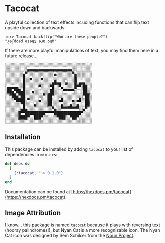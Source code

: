 # Tacocat

A playful collection of text effects including functions that can flip text upside down and backwards:

```
iex> Tacocat.backflip("Who are these people?")
"¿ǝʃdoǝd ǝsǝɥʇ ǝɹɐ oɥM"
```

If there are more playful manipulations of text, you may find them here in a future release...

```
░░░░░░░░░░░░░░░░░░░░░░░░░░░░░░░░░░░░░░░
░░░░░░░░░░▄▄▄▄▄▄▄▄▄▄▄▄▄▄▄▄▄▄▄▄░░░░░░░░░
░░░░░░░░▄▀░░░░░░░░░░░░▄░░░░░░░▀▄░░░░░░░
░░░░░░░░█░░▄░░░░▄░░░░░░░░░░░░░░█░░░░░░░
░░░░░░░░█░░░░░░░░░░░░▄█▄▄░░▄░░░█░▄▄▄░░░
░▄▄▄▄▄░░█░░░░░░▀░░░░▀█░░▀▄░░░░░█▀▀░██░░
░██▄▀██▄█░░░▄░░░░░░░██░░░░▀▀▀▀▀░░░░██░░
░░▀██▄▀██░░░░░░░░▀░██▀░░░░░░░░░░░░░▀██░
░░░░▀████░▀░░░░▄░░░██░░░▄█░░░░▄░▄█░░██░
░░░░░░░▀█░░░░▄░░░░░██░░░░▄░░░▄░░▄░░░██░
░░░░░░░▄█▄░░░░░░░░░░░▀▄░░▀▀▀▀▀▀▀▀░░▄▀░░
░░░░░░█▀▀█████████▀▀▀▀████████████▀░░░░
░░░░░░████▀░░███▀░░░░░░▀███░░▀██▀░░░░░░
░░░░░░░░░░░░░░░░░░░░░░░░░░░░░░░░░░░░░░░
```

## Installation

This package can be installed by adding `tacocat` to your list of dependencies in `mix.exs`:

```elixir
def deps do
  [
    {:tacocat, "~> 0.1.0"}
  ]
end
```

Documentation can be found at [https://hexdocs.pm/tacocat](https://hexdocs.pm/tacocat).

## Image Attribution

I know... this package is named `tacocat` because it plays with reversing text (hooray palindromes!), but Nyan Cat is 
a more recognizable icon. The Nyan Cat icon was designed by Sem Schilder from the [Noun Project](https://thenounproject.com/).
